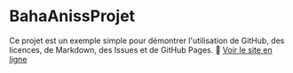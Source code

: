 # BahaAnissProjet

Ce projet est un exemple simple pour démontrer l'utilisation de GitHub, des licences, de Markdown, des Issues et de GitHub Pages.
🔗 [Voir le site en ligne](https://anissbaha.github.io/AnissBaha/)
